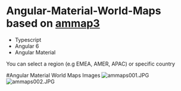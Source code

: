 # Angular-Material-World-Maps based on [ammap3](http://www.amcharts.com/)

* Typescript
* Angular 6 
* Angular Material

You can select a region (e.g EMEA, AMER, APAC) or specific country

#Angular Material World Maps Images
![ammaps001.JPG](https://github.com/Jossaya/Angular-Material-World-Maps/tree/master/images/ammaps001.JPG)
![ammaps002.JPG](https://github.com/Jossaya/Angular-Material-World-Maps/tree/master/images/ammaps002.JPG)
